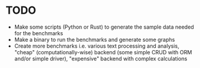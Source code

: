 # TODO
- Make some scripts (Python or Rust) to generate the sample data needed for the benchmarks
- Make a binary to run the benchmarks and generate some graphs
- Create more benchmarks i.e. various text processing and analysis, "cheap" (computationally-wise) backend (some simple CRUD with ORM and/or simple driver), "expensive" backend with complex calculations
